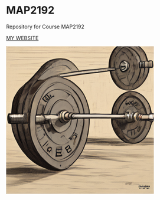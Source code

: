 # MAP2192
Repository for Course MAP2192

[MY WEBSITE](https://malb88-eng.github.io/MAP2192/index.html)

<img src ="https://raw.githubusercontent.com/MalB88-eng/MAP2192/main/Barbell.png" width = 400>

